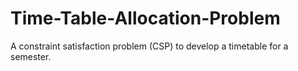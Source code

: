 # Time-Table-Allocation-Problem
A constraint satisfaction problem (CSP) to develop a timetable for a semester.

